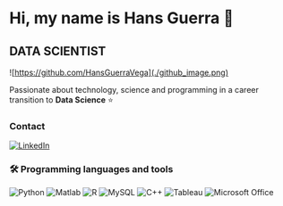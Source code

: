 # Hi, my name is Hans Guerra 👋
## DATA SCIENTIST

![https://github.com/HansGuerraVega](./github_image.png)

Passionate about technology, science and programming in a career transition to **Data Science** ⭐️

### Contact
[![LinkedIn](https://img.shields.io/badge/LinkedIn-HansGuerraVega-0077B5?style=for-the-badge&logo=linkedin&logoColor=white&labelColor=101010)](https://www.linkedin.com/in/alejandro-hans-guerra-vega-3b2b08287)

### :hammer_and_wrench: Programming languages ​​and tools

![Python](https://img.shields.io/badge/Python-298D46F?style=for-the-badge&logo=python&logoColor=white&labelColor=101010)
![Matlab](https://img.shields.io/badge/MATLAB-2004ED?style=for-the-badge&logo=matworks&logoColor=white&labelColor=100010)
![R](https://img.shields.io/badge/R-FFBE00?style=for-the-badge&logo=r&logoColor=white&labelColor=100010)
![MySQL](https://img.shields.io/badge/MySQL-7156AF?style=for-the-badge&logo=mysql&logoColor=white&labelColor=101010)
![C++](https://img.shields.io/badge/C%2B%2B-00599C?style=for-the-badge&logo=c%2B%2B&logoColor=white&labelColor=101010)
![Tableau](https://img.shields.io/badge/Tableau-E97627?style=for-the-badge&logo=Tableau&logoColor=white&labelColor=101010)
![Microsoft Office](https://img.shields.io/badge/Microsoft_Office-D83B01?style=for-the-badge&logo=microsoft-office&logoColor=white&labelColor=101010)

